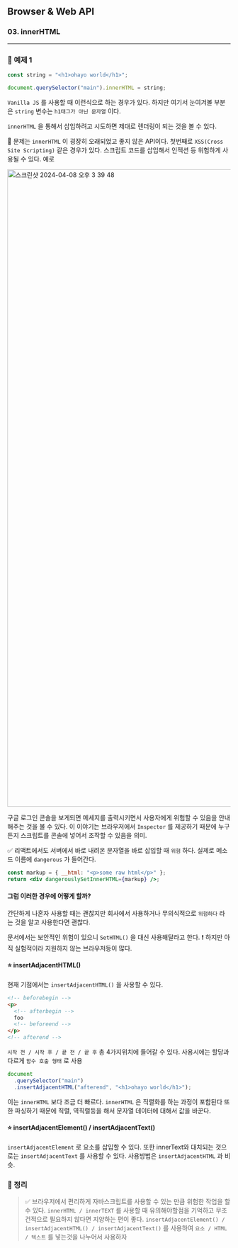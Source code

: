 ## Browser & Web API

### 03. innerHTML

---

### 📌 예제 1

```js
const string = "<h1>ohayo world</h1>";

document.querySelector("main").innerHTML = string;
```

`Vanilla JS` 를 사용할 때 이런식으로 하는 경우가 있다. 하지만 여기서 눈여겨볼 부분은 `string` 변수는 `h1태그가 아닌 문자열` 이다.

`innerHTML` 을 통해서 삽입하려고 시도하면 제대로 렌더링이 되는 것을 볼 수 있다.

📍 문제는 `innerHTML` 이 굉장히 오래되었고 좋지 않은 API이다. 첫번째로 `XSS(Cross Site Scripting)` 같은 경우가 있다. 스크립트 코드를 삽입해서 인젝션 등 위험하게 사용될 수 있다. 예로

<img width="1440" alt="스크린샷 2024-04-08 오후 3 39 48" src="https://github.com/chromeheartz/TIL/assets/95161113/06c94fb3-0814-413b-a1ad-0aa7667ea79a">

구글 로그인 콘솔을 보게되면 메세지를 출력시키면서 사용자에게 위험할 수 있음을 안내해주는 것을 볼 수 있다.
이 이야기는 브라우저에서 `Inspector` 를 제공하기 때문에 누구든지 스크립트를 콘솔에 넣어서 조작할 수 있음을 의미.

✅ 리액트에서도 서버에서 바로 내려온 문자열을 바로 삽입할 때 `위험` 하다. 실제로 메소드 이름에 `dangerous` 가 들어간다.

```jsx
const markup = { __html: "<p>some raw html</p>" };
return <div dangerouslySetInnerHTML={markup} />;
```

#### 그럼 이러한 경우에 어떻게 할까?

간단하게 나혼자 사용할 때는 괜찮지만 회사에서 사용하거나 무의식적으로 `위험하다` 라는 것을 알고 사용한다면 괜찮다.

문서에서는 보안적인 위험이 있으니 `SetHTML()` 을 대신 사용해달라고 한다. ❗️ 하지만 아직 실험적이라 지원하지 않는 브라우저등이 많다.

#### ⭐️ insertAdjacentHTML()

현재 기점에서는 `insertAdjacentHTML()` 을 사용할 수 있다.

```html
<!-- beforebegin -->
<p>
  <!-- afterbegin -->
  foo
  <!-- beforeend -->
</p>
<!-- afterend -->
```

`시작 전 / 시작 후 / 끝 전 / 끝 후` 총 4가지위치에 들어갈 수 있다. 사용시에는 할당과 다르게 `함수 호출 형태` 로 사용

```js
document
  .querySelector("main")
  .insertAdjacentHTML("afterend", "<h1>ohayo world</h1>");
```

이는 `innerHTML` 보다 조금 더 빠르다. `innerHTML` 은 직렬화를 하는 과정이 포함된다 또한 파싱하기 때문에 직렬, 역직렬등을 해서 문자열 데이터에 대해서 값을 바꾼다.

#### ⭐️ insertAdjacentElement() / insertAdjacentText()

`insertAdjacentElement` 로 요소를 삽입할 수 있다. 또한 innerText와 대치되는 것으로는 `insertAdjacentText` 를 사용할 수 있다. 사용방법은 `insertAdjacentHTML` 과 비슷.

### 📌 정리

> ✅ 브라우저에서 편리하게 자바스크립트를 사용할 수 있는 만큼 위험한 작업을 할 수 있다. `innerHTML / innerTEXT` 를 사용할 때 유의해야할점을 기억하고 무조건적으로 필요하지 않다면 지양하는 편이 좋다.
> `insertAdjacentElement() / insertAdjacentHTML() / insertAdjacentText()` 를 사용하여 `요소 / HTML / 텍스트` 를 넣는것을 나누어서 사용하자
